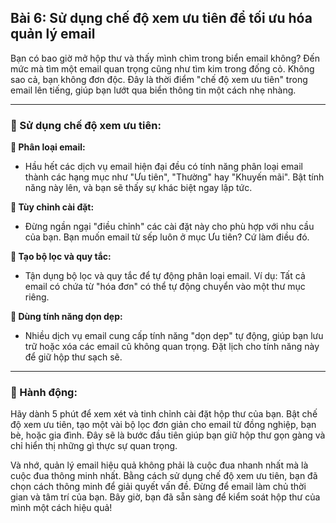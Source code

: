 ## Bài 6: Sử dụng chế độ xem ưu tiên để tối ưu hóa quản lý email

Bạn có bao giờ mở hộp thư và thấy mình chìm trong biển email không? Đến mức mà tìm một email quan trọng cũng như tìm kim trong đống cỏ. Không sao cả, bạn không đơn độc. Đây là thời điểm "chế độ xem ưu tiên" trong email lên tiếng, giúp bạn lướt qua biển thông tin một cách nhẹ nhàng.

---

### 📌 Sử dụng chế độ xem ưu tiên:

**🔹 Phân loại email:**
- Hầu hết các dịch vụ email hiện đại đều có tính năng phân loại email thành các hạng mục như "Ưu tiên", "Thường" hay "Khuyến mãi". Bật tính năng này lên, và bạn sẽ thấy sự khác biệt ngay lập tức.

**🔹 Tùy chỉnh cài đặt:**
- Đừng ngần ngại "điều chỉnh" các cài đặt này cho phù hợp với nhu cầu của bạn. Bạn muốn email từ sếp luôn ở mục Ưu tiên? Cứ làm điều đó.

**🔹 Tạo bộ lọc và quy tắc:**
- Tận dụng bộ lọc và quy tắc để tự động phân loại email. Ví dụ: Tất cả email có chứa từ "hóa đơn" có thể tự động chuyển vào một thư mục riêng.

**🔹 Dùng tính năng dọn dẹp:**
- Nhiều dịch vụ email cung cấp tính năng "dọn dẹp" tự động, giúp bạn lưu trữ hoặc xóa các email cũ không quan trọng. Đặt lịch cho tính năng này để giữ hộp thư sạch sẽ.

---

### 🚀 Hành động:

Hãy dành 5 phút để xem xét và tinh chỉnh cài đặt hộp thư của bạn. Bật chế độ xem ưu tiên, tạo một vài bộ lọc đơn giản cho email từ đồng nghiệp, bạn bè, hoặc gia đình. Đây sẽ là bước đầu tiên giúp bạn giữ hộp thư gọn gàng và chỉ hiển thị những gì thực sự quan trọng.

Và nhớ, quản lý email hiệu quả không phải là cuộc đua nhanh nhất mà là cuộc đua thông minh nhất. Bằng cách sử dụng chế độ xem ưu tiên, bạn đã chọn cách thông minh để giải quyết vấn đề. Đừng để email làm chủ thời gian và tâm trí của bạn. Bây giờ, bạn đã sẵn sàng để kiểm soát hộp thư của mình một cách hiệu quả!